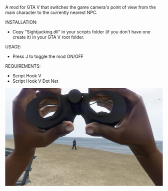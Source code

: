 A mod for GTA V that switches the game camera's point of view from the main character to the currently nearest NPC.

INSTALLATION:
- Copy "Sightjacking.dll" in your scripts folder (if you don't have one create it) in your GTA V root folder.

USAGE:
- Press J to toggle the mod ON/OFF

REQUIREMENTS:
- Script Hook V
- Script Hook V Dot Net

![Sightjacking](screenshots/Sightjacking.jpg)
